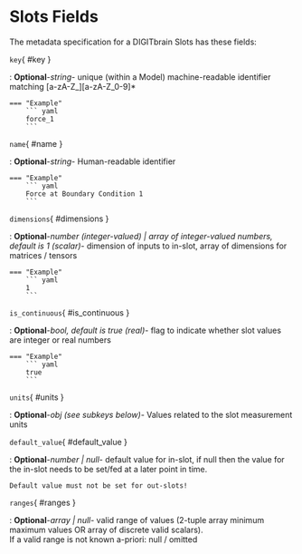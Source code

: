 <style>
  .md-content__button {
    display: none;
  }
</style>
# Slots Fields




The metadata specification for a DIGITbrain Slots
has these fields:

`key`{ #key }

:   **Optional**-*string*- unique (within a Model) machine-readable identifier matching [a-zA-Z_][a-zA-Z_0-9]*


    === "Example"
        ``` yaml     
        force_1
        ```

`name`{ #name }

:   **Optional**-*string*- Human-readable identifier


    === "Example"
        ``` yaml     
        Force at Boundary Condition 1
        ```

`dimensions`{ #dimensions }

:   **Optional**-*number (integer-valued) | array of integer-valued numbers, default is 1 (scalar)*- dimension of inputs to in-slot, array of dimensions for matrices / tensors


    === "Example"
        ``` yaml     
        1
        ```

`is_continuous`{ #is_continuous }

:   **Optional**-*bool, default is true (real)*- flag to indicate whether slot values are integer or real numbers


    === "Example"
        ``` yaml     
        true
        ```

`units`{ #units }

:   **Optional**-*obj (see subkeys below)*- Values related to the slot measurement units

`default_value`{ #default_value }

:   **Optional**-*number | null*- default value for in-slot, if null then the value for the in-slot needs
    to be set/fed at a later point in time.

    Default value must not be set for out-slots!


`ranges`{ #ranges }

:   **Optional**-*array | null*- valid range of values (2-tuple array minimum maximum values OR array of discrete valid scalars).<br>If a valid range is not known a-priori: null / omitted


